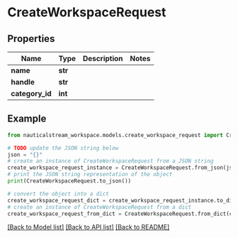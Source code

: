 # CreateWorkspaceRequest


## Properties

Name | Type | Description | Notes
------------ | ------------- | ------------- | -------------
**name** | **str** |  | 
**handle** | **str** |  | 
**category_id** | **int** |  | 

## Example

```python
from nauticalstream_workspace.models.create_workspace_request import CreateWorkspaceRequest

# TODO update the JSON string below
json = "{}"
# create an instance of CreateWorkspaceRequest from a JSON string
create_workspace_request_instance = CreateWorkspaceRequest.from_json(json)
# print the JSON string representation of the object
print(CreateWorkspaceRequest.to_json())

# convert the object into a dict
create_workspace_request_dict = create_workspace_request_instance.to_dict()
# create an instance of CreateWorkspaceRequest from a dict
create_workspace_request_from_dict = CreateWorkspaceRequest.from_dict(create_workspace_request_dict)
```
[[Back to Model list]](../README.md#documentation-for-models) [[Back to API list]](../README.md#documentation-for-api-endpoints) [[Back to README]](../README.md)


